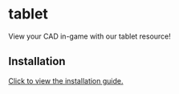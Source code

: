 # tablet
View your CAD in-game with our tablet resource!

## Installation

[Click to view the installation guide.](https://info.sonorancad.com/integration-submodules/integration-submodules/available-submodules/tablet)
